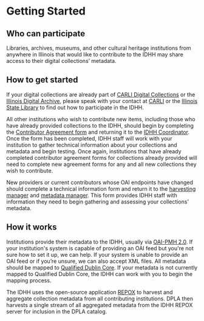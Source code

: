 # Getting Started

## Who can participate

Libraries, archives, museums, and other cultural heritage institutions from anywhere in Illinois that would like to contribute to the IDHH may share access to their digital collections’ metadata.

## How to get started

If your digital collections are already part of [CARLI Digital Collections](https://collections.carli.illinois.edu/) or the [Illinois Digital Archive](http://www.idaillinois.org/), please speak with your contact at [CARLI](https://www.carli.illinois.edu/) or the [Illinois State Library](https://www.cyberdriveillinois.com/departments/library/) to find out how to participate in the IDHH.

All other institutions who wish to contribute new items, including those who have already provided collections to the IDHH, should begin by completing the [Contributor Agreement form](https://drive.google.com/file/d/0By5ezltuoaTHM016a215dXJHbk0) and returning it to the [IDHH Coordinator](/about/contact). Once the form has been completed, IDHH staff will work with your institution to gather technical information about your collections and metadata and begin testing. Once again, institutions that have already completed contributor agreement forms for collections already provided will need to complete new agreement forms for any and all new collections they wish to contribute.

New providers or current contributors whose OAI endpoints have changed should complete a technical information form and return it to the [harvesting manager](/about/contact) and [metadata manager](/about/contact). This form provides IDHH staff with information they need to begin gathering and assessing your collections’ metadata.

## How it works

Institutions provide their metadata to the IDHH, usually via [OAI-PMH 2.0](http://www.openarchives.org/pmh/). If your institution's system is capable of providing an OAI feed but you're not sure how to set it up, we can help. If your system is unable to provide an OAI feed or if you’re unsure, we can also accept XML files. All metadata should be mapped to [Qualified Dublin Core](http://www.dublincore.org/specifications/dublin-core/dcmi-terms/). If your metadata is not currently mapped to Qualified Dublin Core, the IDHH can work with you to begin the mapping process.

The IDHH uses the open-source application [REPOX](http://repox.sysresearch.org) to harvest and aggregate collection metadata from all contributing institutions. DPLA then harvests a single stream of all aggregated metadata from the IDHH REPOX server for inclusion in the DPLA catalog.
